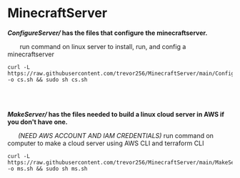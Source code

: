 # MinecraftServer

***ConfigureServer/*  has the files that configure the minecraftserver.**

&nbsp;&nbsp;&nbsp;&nbsp;&nbsp;&nbsp; run command on linux server to install, run, and config a minecraftserver
```
curl -L https://raw.githubusercontent.com/trevor256/MinecraftServer/main/ConfigureServer/ConfigMinecraftServer.sh -o cs.sh && sudo sh cs.sh
```

<br/><br/>

***MakeServer/*  has the files needed to build a linux cloud server in AWS if you don't have one.**

&nbsp;&nbsp;&nbsp;&nbsp;&nbsp;&nbsp;*(NEED AWS ACCOUNT AND IAM CREDENTIALS)* run command on computer to make a cloud server using AWS CLI and terraform CLI
```
curl -L https://raw.githubusercontent.com/trevor256/MinecraftServer/main/MakeServer/BuildCloudServer.sh -o ms.sh && sudo sh ms.sh
```


